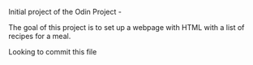 Initial project of the Odin Project -

The goal of this project is to set up a webpage with HTML
with a list of recipes for a meal. 

Looking to commit this file 
